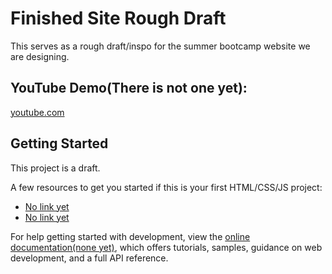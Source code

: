 # Finished Site Rough Draft

This serves as a rough draft/inspo for the summer bootcamp website we are designing.

## YouTube Demo(There is not one yet):
[youtube.com]()

## Getting Started

This project is a draft.

A few resources to get you started if this is your first HTML/CSS/JS project:

- [No link yet]()
- [No link yet]()

For help getting started with development, view the
[online documentation(none yet)](), which offers tutorials,
samples, guidance on web development, and a full API reference.
